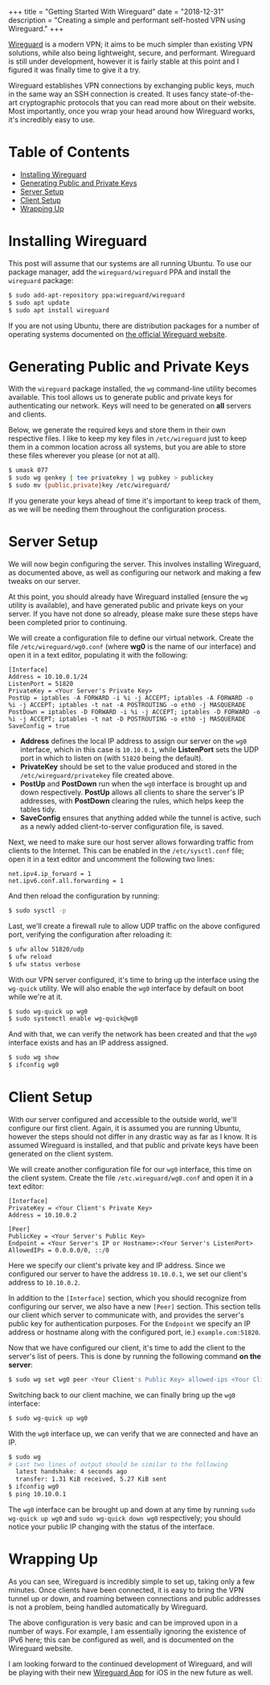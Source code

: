 +++
title       = "Getting Started With Wireguard"
date        = "2018-12-31"
description = "Creating a simple and performant self-hosted VPN using Wireguard."
+++


[Wireguard](https://www.wireguard.com/) is a modern VPN; it aims to be much simpler than existing VPN solutions, while also being lightweight, secure, and performant. Wireguard is still under development, however it is fairly stable at this point and I figured it was finally time to give it a try.

Wireguard establishes VPN connections by exchanging public keys, much in the same way an SSH connection is created. It uses fancy state-of-the-art cryptographic protocols that you can read more about on their website. Most importantly, once you wrap your head around how Wireguard works, it's incredibly easy to use.


# Table of Contents

* [Installing Wireguard](#installing-wireguard)
* [Generating Public and Private Keys](#generating-public-and-private-keys)
* [Server Setup](#server-setup)
* [Client Setup](#client-setup)
* [Wrapping Up](#wrapping-up)


# Installing Wireguard

This post will assume that our systems are all running Ubuntu. To use our package manager, add the `wireguard/wireguard` PPA and install the `wireguard` package:

```bash
$ sudo add-apt-repository ppa:wireguard/wireguard
$ sudo apt update
$ sudo apt install wireguard
```

If you are not using Ubuntu, there are distribution packages for a number of operating systems documented on [the official Wireguard website](https://www.wireguard.com/install/).


# Generating Public and Private Keys

With the `wireguard` package installed, the `wg` command-line utility becomes available. This tool allows us to generate public and private keys for authenticating our network. Keys will need to be generated on **all** servers and clients.

Below, we generate the required keys and store them in their own respective files. I like to keep my key files in `/etc/wireguard` just to keep them in a common location across all systems, but you are able to store these files wherever you please (or not at all).

```bash
$ umask 077
$ sudo wg genkey | tee privatekey | wg pubkey > publickey
$ sudo mv {public,private}key /etc/wireguard/
```

If you generate your keys ahead of time it's important to keep track of them, as we will be needing them throughout the configuration process.


# Server Setup

We will now begin configuring the server. This involves installing Wireguard, as documented above, as well as configuring our network and making a few tweaks on our server.

At this point, you should already have Wireguard installed (ensure the `wg` utility is available), and have generated public and private keys on your server. If you have not done so already, please make sure these steps have been completed prior to continuing.

We will create a configuration file to define our virtual network. Create the file `/etc/wireguard/wg0.conf` (where **wg0** is the name of our interface) and open it in a text editor, populating it with the following:

```
[Interface]
Address = 10.10.0.1/24
ListenPort = 51820
PrivateKey = <Your Server's Private Key>
PostUp = iptables -A FORWARD -i %i -j ACCEPT; iptables -A FORWARD -o %i -j ACCEPT; iptables -t nat -A POSTROUTING -o eth0 -j MASQUERADE
PostDown = iptables -D FORWARD -i %i -j ACCEPT; iptables -D FORWARD -o %i -j ACCEPT; iptables -t nat -D POSTROUTING -o eth0 -j MASQUERADE
SaveConfig = true
```

* **Address** defines the local IP address to assign our server on the `wg0` interface, which in this case is `10.10.0.1`, while **ListenPort** sets the UDP port in which to listen on (with `51820` being the default).  
* **PrivateKey** should be set to the value produced and stored in the `/etc/wireguard/privatekey` file created above.  
* **PostUp** and **PostDown** run when the `wg0` interface is brought up and down respectively. **PostUp** allows all clients to share the server's IP addresses, with **PostDown** clearing the rules, which helps keep the tables tidy.  
* **SaveConfig** ensures that anything added while the tunnel is active, such as a newly added client-to-server configuration file, is saved.

Next, we need to make sure our host server allows forwarding traffic from clients to the Internet. This can be enabled in the `/etc/sysctl.conf` file; open it in a text editor and uncomment the following two lines:

```
net.ipv4.ip_forward = 1
net.ipv6.conf.all.forwarding = 1
```

And then reload the configuration by running:

```bash
$ sudo sysctl -p
```

Last, we'll create a firewall rule to allow UDP traffic on the above configured port, verifying the configuration after reloading it:

```bash
$ ufw allow 51820/udp
$ ufw reload
$ ufw status verbose
```

With our VPN server configured, it's time to bring up the interface using the `wg-quick` utility. We will also enable the `wg0` interface by default on boot while we're at it.

```bash
$ sudo wg-quick up wg0
$ sudo systemctl enable wg-quick@wg0
```

And with that, we can verify the network has been created and that the `wg0` interface exists and has an IP address assigned.

```bash
$ sudo wg show
$ ifconfig wg0
```


# Client Setup

With our server configured and accessible to the outside world, we'll configure our first client. Again, it is assumed you are running Ubuntu, however the steps should not differ in any drastic way as far as I know. It is assumed Wireguard is installed, and that public and private keys have been generated on the client system.

We will create another configuration file for our `wg0` interface, this time on the client system. Create the file `/etc.wireguard/wg0.conf` and open it in a text editor:

```
[Interface]
PrivateKey = <Your Client's Private Key>
Address = 10.10.0.2

[Peer]
PublicKey = <Your Server's Public Key>
Endpoint = <Your Server's IP or Hostname>:<Your Server's ListenPort>
AllowedIPs = 0.0.0.0/0, ::/0
```

Here we specify our client's private key and IP address. Since we configured our server to have the address `10.10.0.1`, we set our client's address to `10.10.0.2`.

In addition to the `[Interface]` section, which you should recognize from configuring our server, we also have a new `[Peer]` section. This section tells our client which server to communicate with, and provides the server's public key for authentication purposes. For the `Endpoint` we specify an IP address or hostname along with the configured port, ie.) `example.com:51820`.

Now that we have configured our client, it's time to add the client to the server's list of peers. This is done by running the following command **on the server**:

```bash
$ sudo wg set wg0 peer <Your Client's Public Key> allowed-ips <Your Client's IP Address>
```

Switching back to our client machine, we can finally bring up the `wg0` interface:

```bash
$ sudo wg-quick up wg0
```

With the `wg0` interface up, we can verify that we are connected and have an IP.

```bash
$ sudo wg
# Last two lines of output should be similar to the following
  latest handshake: 4 seconds ago
  transfer: 1.31 KiB received, 5.27 KiB sent
$ ifconfig wg0
$ ping 10.10.0.1
```

The `wg0` interface can be brought up and down at any time by running `sudo wg-quick up wg0` and `sudo wg-quick down wg0` respectively; you should notice your public IP changing with the status of the interface.


# Wrapping Up

As you can see, Wireguard is incredibly simple to set up, taking only a few minutes. Once clients have been connected, it is easy to bring the VPN tunnel up or down, and roaming between connections and public addresses is not a problem, being handled automatically by Wireguard.

The above configuration is very basic and can be improved upon in a number of ways. For example, I am essentially ignoring the existence of IPv6 here; this can be configured as well, and is documented on the Wireguard website.

I am looking forward to the continued development of Wireguard, and will be playing with their new [Wireguard App](https://git.zx2c4.com/wireguard-ios/about/) for iOS in the new future as well.
